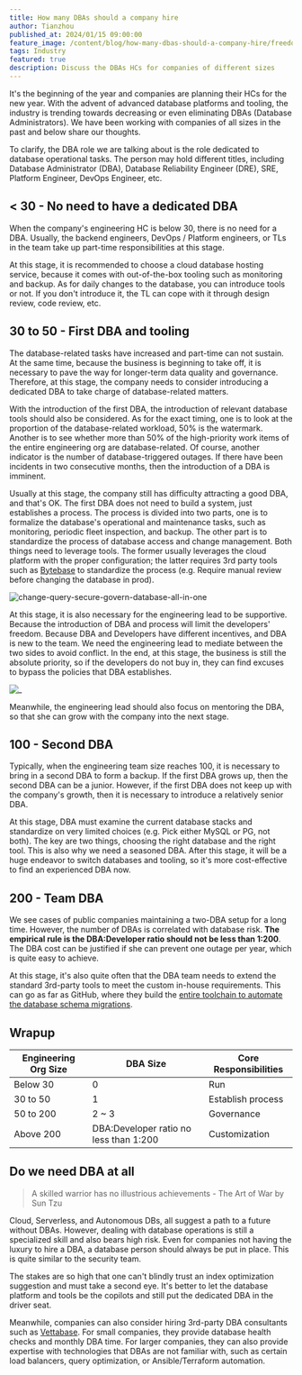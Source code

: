 ```yaml
---
title: How many DBAs should a company hire
author: Tianzhou
published_at: 2024/01/15 09:00:00
feature_image: /content/blog/how-many-dbas-should-a-company-hire/freedom-control.webp
tags: Industry
featured: true
description: Discuss the DBAs HCs for companies of different sizes
---
```


It's the beginning of the year and companies are planning their HCs for the new year. With the advent of advanced database platforms and tooling, the industry is trending towards decreasing or even eliminating DBAs (Database Administrators). We have been working with companies of all sizes in the past and below share our thoughts.

To clarify, the DBA role we are talking about is the role dedicated to database operational tasks. The person may hold different titles, including Database Administrator (DBA), Database Reliability Engineer (DRE), SRE, Platform Engineer, DevOps Engineer, etc.

## < 30 - No need to have a dedicated DBA

When the company's engineering HC is below 30, there is no need for a DBA. Usually, the backend engineers, DevOps / Platform engineers, or TLs in the team take up part-time responsibilities at this stage.

At this stage, it is recommended to choose a cloud database hosting service, because it comes with out-of-the-box tooling such as monitoring and backup. As for daily changes to the database, you can introduce tools or not. If you don't introduce it, the TL can cope with it through design review, code review, etc.

## 30 to 50 - First DBA and tooling

The database-related tasks have increased and part-time can not sustain. At the same time, because the business is beginning to take off, it is necessary to pave the way for longer-term data quality and governance. Therefore, at this stage, the company needs to consider introducing a dedicated DBA to take charge of database-related matters.

With the introduction of the first DBA, the introduction of relevant database tools should also be considered. As for the exact timing, one is to look at the proportion of the database-related workload, 50% is the watermark. Another is to see whether more than 50% of the high-priority work items of the entire engineering org are database-related. Of course, another indicator is the number of database-triggered outages. If there have been incidents in two consecutive months, then the introduction of a DBA is imminent.

Usually at this stage, the company still has difficulty attracting a good DBA, and that's OK. The first DBA does not need to build a system, just establishes a process. The process is divided into two parts, one is to formalize the database's operational and maintenance tasks, such as monitoring, periodic fleet inspection, and backup. The other part is to standardize the process of database access and change management. Both things need to leverage tools. The former usually leverages the cloud platform with the proper configuration; the latter requires 3rd party tools such as [Bytebase](/docs/introduction/what-is-bytebase/) to standardize the process (e.g. Require manual review before changing the database in prod).

![change-query-secure-govern-database-all-in-one](/images/db-scheme-lg.png)

At this stage, it is also necessary for the engineering lead to be supportive. Because the introduction of DBA and process will limit the developers' freedom. Because DBA and Developers have different incentives, and DBA is new to the team. We need the engineering lead to mediate between the two sides to avoid conflict. In the end, at this stage, the business is still the absolute priority, so if the developers do not buy in, they can find excuses to bypass the policies that DBA establishes.

![_](/content/blog/how-many-dbas-should-a-company-hire/freedom-control.webp)

Meanwhile, the engineering lead should also focus on mentoring the DBA, so that she can grow with the company into the next stage.

## 100 - Second DBA

Typically, when the engineering team size reaches 100, it is necessary to bring in a second DBA to form a backup. If the first DBA grows up, then the second DBA can be a junior. However, if the first DBA does not keep up with the company's growth, then it is necessary to introduce a relatively senior DBA.

At this stage, DBA must examine the current database stacks and standardize on very limited choices (e.g. Pick either MySQL or PG, not both). The key are two things, choosing the right database and the right tool. This is also why we need a seasoned DBA. After this stage, it will be a huge endeavor to switch databases and tooling, so it's more cost-effective to find an experienced DBA now.

## 200 - Team DBA

We see cases of public companies maintaining a two-DBA setup for a long time. However, the number of DBAs is correlated with database risk. **The empirical rule is the DBA:Developer ratio should not be less than 1:200**. The DBA cost can be justified if she can prevent one outage per year, which is quite easy to achieve.

At this stage, it's also quite often that the DBA team needs to extend the standard 3rd-party tools to meet the custom in-house requirements. This can go as far as GitHub, where they build the [entire toolchain to automate the database schema migrations](https://github.blog/2020-02-14-automating-mysql-schema-migrations-with-github-actions-and-more/).

## Wrapup

| Engineering Org Size | DBA Size                               | Core Responsibilities |
| -------------------- | -------------------------------------- | --------------------- |
| Below 30             | 0                                      | Run                   |
| 30 to 50             | 1                                      | Establish process     |
| 50 to 200            | 2 ~ 3                                  | Governance            |
| Above 200            | DBA:Developer ratio no less than 1:200 | Customization         |

## Do we need DBA at all

> A skilled warrior has no illustrious achievements - The Art of War by Sun Tzu

Cloud, Serverless, and Autonomous DBs, all suggest a path to a future without DBAs. However, dealing with database operations is still a specialized skill and also bears high risk. Even for companies not having the luxury to hire a DBA, a database person should always be put in place. This is quite similar to the security team.

The stakes are so high that one can't blindly trust an index optimization suggestion and must take a second eye. It's better to let the database platform and tools be the copilots and still put the dedicated DBA in the driver seat.

Meanwhile, companies can also consider hiring 3rd-party DBA consultants such as [Vettabase](https://vettabase.com/). For small companies, they provide database health checks and monthly DBA time. For larger companies, they can also provide expertise with technologies that DBAs are not familiar with, such as certain load balancers, query optimization, or Ansible/Terraform automation.
